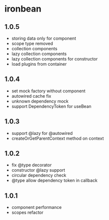 # ironbean

## 1.0.5
- storing data only for component
- scope type removed
- collection components
- lazy collection components
- lazy collection components for constructor
- load plugins from container

## 1.0.4
- set mock factory without component
- autowired cache fix
- unknown dependency mock
- support DependencyToken for useBean

## 1.0.3
- support @lazy for @autowired
- createOrGetParentContext method on context

## 1.0.2

- fix @type decorator
- constructor @lazy support
- circular dependency check
- @type allow dependency token in callback

## 1.0.1

- component performance
- scopes refactor
